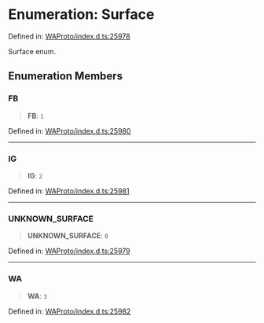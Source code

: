 # Enumeration: Surface

Defined in: [WAProto/index.d.ts:25978](https://github.com/Fokusdotid/bail/blob/3bd64a6fd6e8fc52d3ec9ba842534bed26103555/WAProto/index.d.ts#L25978)

Surface enum.

## Enumeration Members

### FB

> **FB**: `1`

Defined in: [WAProto/index.d.ts:25980](https://github.com/Fokusdotid/bail/blob/3bd64a6fd6e8fc52d3ec9ba842534bed26103555/WAProto/index.d.ts#L25980)

***

### IG

> **IG**: `2`

Defined in: [WAProto/index.d.ts:25981](https://github.com/Fokusdotid/bail/blob/3bd64a6fd6e8fc52d3ec9ba842534bed26103555/WAProto/index.d.ts#L25981)

***

### UNKNOWN\_SURFACE

> **UNKNOWN\_SURFACE**: `0`

Defined in: [WAProto/index.d.ts:25979](https://github.com/Fokusdotid/bail/blob/3bd64a6fd6e8fc52d3ec9ba842534bed26103555/WAProto/index.d.ts#L25979)

***

### WA

> **WA**: `3`

Defined in: [WAProto/index.d.ts:25982](https://github.com/Fokusdotid/bail/blob/3bd64a6fd6e8fc52d3ec9ba842534bed26103555/WAProto/index.d.ts#L25982)
